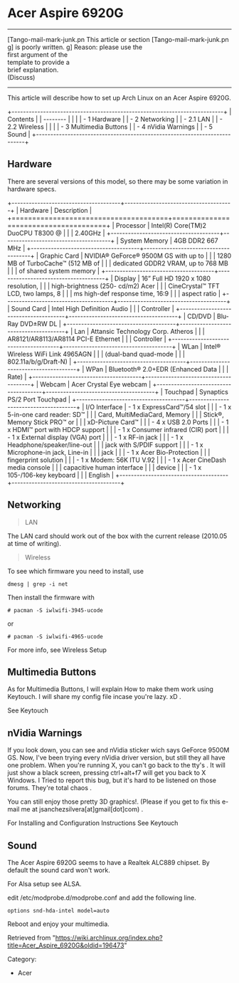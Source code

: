 Acer Aspire 6920G
=================

  ------------------------ ------------------------ ------------------------
  [Tango-mail-mark-junk.pn This article or section  [Tango-mail-mark-junk.pn
  g]                       is poorly written.       g]
                           Reason: please use the   
                           first argument of the    
                           template to provide a    
                           brief explanation.       
                           (Discuss)                
  ------------------------ ------------------------ ------------------------

This article will describe how to set up Arch Linux on an Acer Aspire
6920G.

+--------------------------------------------------------------------------+
| Contents                                                                 |
| --------                                                                 |
|                                                                          |
| -   1 Hardware                                                           |
| -   2 Networking                                                         |
|     -   2.1 LAN                                                          |
|     -   2.2 Wireless                                                     |
|                                                                          |
| -   3 Multimedia Buttons                                                 |
| -   4 nVidia Warnings                                                    |
| -   5 Sound                                                              |
+--------------------------------------------------------------------------+

Hardware
--------

There are several versions of this model, so there may be some variation
in hardware specs.

+--------------------------------------+--------------------------------------+
| Hardware                             | Description                          |
+======================================+======================================+
| Processor                            | Intel(R) Core(TM)2 DuoCPU T8300 @    |
|                                      | 2.40GHz                              |
+--------------------------------------+--------------------------------------+
| System Memory                        | 4GB DDR2 667 MHz                     |
+--------------------------------------+--------------------------------------+
| Graphic Card                         | NVIDIA® GeForce® 9500M GS with up to |
|                                      | 1280 MB of TurboCache™ (512 MB of    |
|                                      | dedicated GDDR2 VRAM, up to 768 MB   |
|                                      | of shared system memory              |
+--------------------------------------+--------------------------------------+
| Display                              | 16” Full HD 1920 x 1080 resolution,  |
|                                      | high-brightness (250- cd/m2) Acer    |
|                                      | CineCrystal™ TFT LCD, two lamps, 8   |
|                                      | ms high-def response time, 16:9      |
|                                      | aspect ratio                         |
+--------------------------------------+--------------------------------------+
| Sound Card                           | Intel High Definition Audio          |
|                                      | Controller                           |
+--------------------------------------+--------------------------------------+
| CD/DVD                               | Blu-Ray DVD±RW DL                    |
+--------------------------------------+--------------------------------------+
| Lan                                  | Attansic Technology Corp. Atheros    |
|                                      | AR8121/AR8113/AR8114 PCI-E Ethernet  |
|                                      | Controller                           |
+--------------------------------------+--------------------------------------+
| WLan                                 | Intel® Wireless WiFi Link 4965AGN    |
|                                      | (dual-band quad-mode                 |
|                                      | 802.11a/b/g/Draft-N)                 |
+--------------------------------------+--------------------------------------+
| WPan                                 | Bluetooth® 2.0+EDR (Enhanced Data    |
|                                      | Rate)                                |
+--------------------------------------+--------------------------------------+
| Webcam                               | Acer Crystal Eye webcam              |
+--------------------------------------+--------------------------------------+
| Touchpad                             | Synaptics PS/2 Port Touchpad         |
+--------------------------------------+--------------------------------------+
| I/O Interface                        | -   1 x ExpressCard™/54 slot         |
|                                      | -   1 x 5-in-one card reader: SD™    |
|                                      |     Card, MultiMediaCard, Memory     |
|                                      |     Stick®, Memory Stick PRO™ or     |
|                                      |     xD-Picture Card™                 |
|                                      | -   4 x USB 2.0 Ports                |
|                                      | -   1 x HDMI™ port with HDCP support |
|                                      | -   1 x Consumer infrared (CIR) port |
|                                      | -   1 x External display (VGA) port  |
|                                      | -   1 x RF-in jack                   |
|                                      | -   1 x Headphone/speaker/line-out   |
|                                      |     jack with S/PDIF support         |
|                                      | -   1 x Microphone-in jack, Line-in  |
|                                      |     jack                             |
|                                      | -   1 x Acer Bio-Protection          |
|                                      |     fingerprint solution             |
|                                      | -   1 x Modem: 56K ITU V.92          |
|                                      | -   1 x Acer CineDash media console  |
|                                      |     capacitive human interface       |
|                                      |     device                           |
|                                      | -   1 x 105-/106-key keyboard        |
|                                      |     English                          |
+--------------------------------------+--------------------------------------+

  

Networking
----------

> LAN

The LAN card should work out of the box with the current release
(2010.05 at time of writing).

> Wireless

To see which firmware you need to install, use

    dmesg | grep -i net

Then install the firmware with

    # pacman -S iwlwifi-3945-ucode

or

    # pacman -S iwlwifi-4965-ucode

For more info, see Wireless Setup

Multimedia Buttons
------------------

As for Multimedia Buttons, I will explain How to make them work using
Keytouch. I will share my config file incase you're lazy. xD .

See Keytouch

  

nVidia Warnings
---------------

If you look down, you can see and nVidia sticker wich says GeForce 9500M
GS. Now, I've been trying every nVidia driver version, but still they
all have one problem. When you're running X, you can't go back to the
tty's . It will just show a black screen, pressing ctrl+alt+f7 will get
you back to X Windows. I Tried to report this bug, but it's hard to be
listened on those forums. They're total chaos .

You can still enjoy those pretty 3D graphics!. (Please if you get to fix
this e-mail me at jsanchezsilvera[at]gmail[dot]com) .

For Installing and Configuration Instructions See Keytouch

  

Sound
-----

The Acer Aspire 6920G seems to have a Realtek ALC889 chipset. By default
the sound card won't work.

For Alsa setup see ALSA.

edit /etc/modprobe.d/modprobe.conf and add the following line.

    options snd-hda-intel model=auto

Reboot and enjoy your multimedia.

Retrieved from
"https://wiki.archlinux.org/index.php?title=Acer_Aspire_6920G&oldid=196473"

Category:

-   Acer
